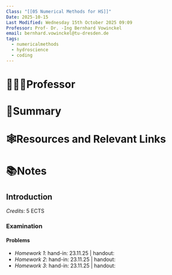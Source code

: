 ```yaml
---
Class: "[[05 Numerical Methods for HS]]"
Date: 2025-10-15
Last Modified: Wednesday 15th October 2025 09:09
Professor: Prof- Dr. -Ing Bernhard Vowinckel
email: bernhard.vowinckel@tu-dresden.de
tags:
  - numericalmethods
  - hydroscience
  - coding
---
```

# 👨🏽‍🏫Professor


# 📖Summary


# 🕸️Resources and Relevant Links


# 📚Notes
## Introduction
*Credits*: 5 ECTS
### Examination
#### Problems
- _Homework 1_: hand-in: 23.11.25 | handout: 
- _Homework 2_: hand-in: 23.11.25 | handout: 
- _Homework 3_: hand-in: 23.11.25 | handout: 


